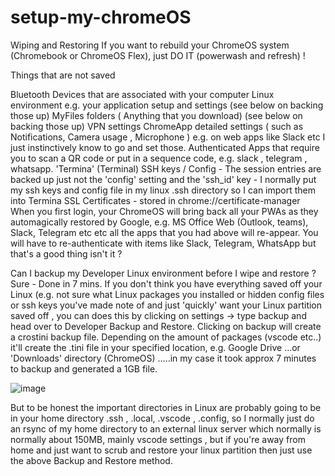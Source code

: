 # setup-my-chromeOS

Wiping and Restoring
If you want to rebuild your ChromeOS system (Chromebook or ChromeOS Flex), just DO IT (powerwash  and refresh) !

Things that are not saved

Bluetooth Devices that are associated with your computer
Linux environment e.g. your application setup and settings  (see below on backing those up)
MyFiles folders ( Anything that you download) (see below on backing those up)
VPN settings
ChromeApp detailed settings ( such as Notifications, Camera usage , Microphone ) e.g. on  web apps like Slack etc I just instinctively know to go and set those.
Authenticated Apps that require you to scan a QR code or put in a sequence code, e.g. slack , telegram , whatsapp. 
'Termina' (Terminal) SSH keys / Config - The session entries are backed up just not the 'config' setting and the 'ssh_id' key - I normally put my ssh keys and config file in my linux .ssh directory so I can import them into Termina 
SSL Certificates - stored in chrome://certificate-manager
When you first login, your ChromeOS will bring back all your PWAs as they automagically restored by Google, e.g. MS Office Web (Outlook, teams), Slack, Telegram etc etc all the apps that you had above will re-appear. You will have to re-authenticate with items like Slack, Telegram, WhatsApp but that's a good thing isn't it ?





Can I backup my Developer Linux environment before I wipe and restore ? Sure - Done in 7 mins.
If you don't think you have everything saved off your Linux (e.g. not sure what Linux packages you installed or hidden config files or ssh keys you've made note of and just 'quickly' want your Linux partition saved off , you can does this by clicking on settings → type backup and head over to Developer Backup and Restore. Clicking on backup will create a crostini backup file. Depending on the amount of packages (vscode etc..) it'll create the .tini file in your specified location, e.g. Google Drive ...or 'Downloads' directory (ChromeOS) .....in my case it took approx 7 minutes to backup and generated a 1GB file.

![image](https://github.com/0101binary0101/setup-my-chromeOS/assets/47034357/fbc08a00-816d-4185-bfb9-d713b26d4165)


But to be honest the important directories in Linux are probably going to be in your home directory .ssh , .local, .vscode , .config, so I normally just do an rsync of my home directory to an external linux server which normally is normally about 150MB, mainly vscode settings  , but if you're away from home and just want to scrub and restore your linux partition then just use the above Backup and Restore method.

